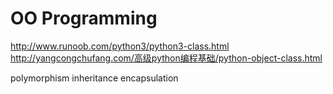 # OO Programming
http://www.runoob.com/python3/python3-class.html
http://yangcongchufang.com/高级python编程基础/python-object-class.html

polymorphism
inheritance
encapsulation

